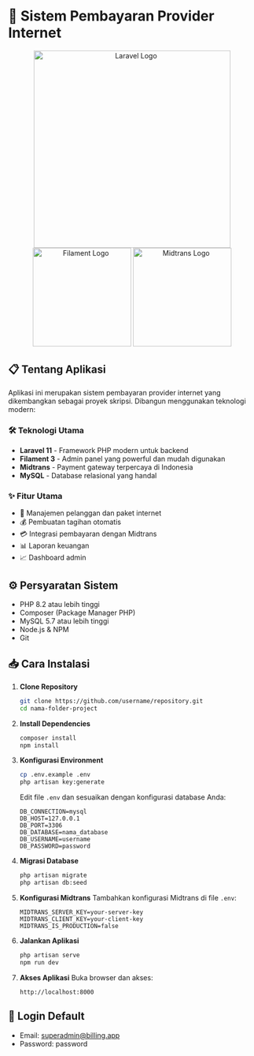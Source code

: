 # 🚀 Sistem Pembayaran Provider Internet

<div align="center">
  <img src="https://raw.githubusercontent.com/laravel/art/master/logo-lockup/5%20SVG/2%20CMYK/1%20Full%20Color/laravel-logolockup-cmyk-red.svg" width="400" alt="Laravel Logo">
  <br>
  <img src="https://miro.medium.com/v2/resize:fit:1400/1*DniZ6fmYde6IJ9NCpqL3Mw.jpeg" width="200" height="200" alt="Filament Logo">
  <img src="https://encrypted-tbn0.gstatic.com/images?q=tbn:ANd9GcS9zNHtvcIpeFmgp1-vwo9blWt16IHfrmRDyg&s" width="200" height="200" alt="Midtrans Logo">
</div>

## 📋 Tentang Aplikasi

Aplikasi ini merupakan sistem pembayaran provider internet yang dikembangkan sebagai proyek skripsi. Dibangun menggunakan teknologi modern:

### 🛠️ Teknologi Utama
- **Laravel 11** - Framework PHP modern untuk backend
- **Filament 3** - Admin panel yang powerful dan mudah digunakan
- **Midtrans** - Payment gateway terpercaya di Indonesia
- **MySQL** - Database relasional yang handal

### ✨ Fitur Utama
- 📱 Manajemen pelanggan dan paket internet
- 💰 Pembuatan tagihan otomatis
- 💳 Integrasi pembayaran dengan Midtrans
- 📊 Laporan keuangan
- 📈 Dashboard admin

## ⚙️ Persyaratan Sistem

- PHP 8.2 atau lebih tinggi
- Composer (Package Manager PHP)
- MySQL 5.7 atau lebih tinggi
- Node.js & NPM
- Git

## 📥 Cara Instalasi

1. **Clone Repository**
   ```bash
   git clone https://github.com/username/repository.git
   cd nama-folder-project
   ```

2. **Install Dependencies**
   ```bash
   composer install
   npm install
   ```

3. **Konfigurasi Environment**
   ```bash
   cp .env.example .env
   php artisan key:generate
   ```
   Edit file `.env` dan sesuaikan dengan konfigurasi database Anda:
   ```env
   DB_CONNECTION=mysql
   DB_HOST=127.0.0.1
   DB_PORT=3306
   DB_DATABASE=nama_database
   DB_USERNAME=username
   DB_PASSWORD=password
   ```

4. **Migrasi Database**
   ```bash
   php artisan migrate
   php artisan db:seed
   ```

5. **Konfigurasi Midtrans**
   Tambahkan konfigurasi Midtrans di file `.env`:
   ```env
   MIDTRANS_SERVER_KEY=your-server-key
   MIDTRANS_CLIENT_KEY=your-client-key
   MIDTRANS_IS_PRODUCTION=false
   ```

6. **Jalankan Aplikasi**
   ```bash
   php artisan serve
   npm run dev
   ```

7. **Akses Aplikasi**
   Buka browser dan akses:
   ```
   http://localhost:8000
   ```

## 🔐 Login Default
- Email: superadmin@billing.app
- Password: password
